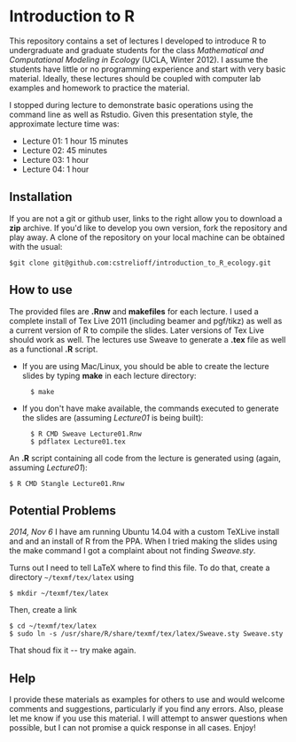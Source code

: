 # Introduction to R #

This repository contains a set of lectures I developed to introduce R to
undergraduate and graduate students for the class *Mathematical and Computational
Modeling in Ecology* (UCLA, Winter 2012).  I assume the students have little or
no programming experience and start with very basic material.  Ideally, these
lectures should be coupled with computer lab examples and homework to practice
the material.

I stopped during lecture to demonstrate basic operations using the command line 
as well as Rstudio.  Given this presentation style, the approximate lecture 
time was:

+ Lecture 01: 1 hour 15 minutes
+ Lecture 02: 45 minutes
+ Lecture 03: 1 hour
+ Lecture 04: 1 hour

## Installation ##

If you are not a git or github user, links to the right allow you to
download a **zip** archive.  If you'd like to develop you own version, fork
the repository and play away.  A clone of the repository on your local machine
can be obtained with the usual:

    $git clone git@github.com:cstrelioff/introduction_to_R_ecology.git

## How to use ##

The provided files are **.Rnw** and **makefiles** for each lecture.  I used a
complete install of Tex Live 2011 (including beamer and pgf/tikz) as well as a
current version of R to compile the slides.  Later versions of Tex Live should
work as well. The lectures use Sweave to generate a  **.tex** file as well as a
functional **.R** script.

+ If you are using Mac/Linux, you should be able to create the lecture slides
  by typing **make** in each lecture directory:

        $ make
 
* If you don't have make available, the commands executed to generate the 
slides are (assuming *Lecture01* is being built):

        $ R CMD Sweave Lecture01.Rnw
        $ pdflatex Lecture01.tex
  
An **.R** script containing all code from the lecture is generated using (again,
assuming *Lecture01*):

    $ R CMD Stangle Lecture01.Rnw

## Potential Problems ##

*2014, Nov 6*  I have am running Ubuntu 14.04 with a custom TeXLive install and
and an install of R from the PPA.  When I tried making the slides using the
make command I got a complaint about not finding *Sweave.sty*.

Turns out I need to tell LaTeX where to find this file.  To do that, create 
a directory `~/texmf/tex/latex` using

    $ mkdir ~/texmf/tex/latex

Then, create a link

    $ cd ~/texmf/tex/latex
    $ sudo ln -s /usr/share/R/share/texmf/tex/latex/Sweave.sty Sweave.sty

That shoud fix it -- try make again.

## Help ##

I provide these materials as examples for others to use and would welcome
comments and suggestions, particularly if you find any errors.  Also, please
let me know if you use this material.  I will attempt to answer questions when
possible, but I can not promise a quick response in all cases.  Enjoy!

